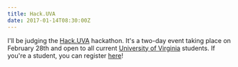 ```yaml
---
title: Hack.UVA
date: 2017-01-14T08:30:00Z
---
```


I'll be judging the [Hack.UVA](http://hackuva.io/) hackathon. It's a two-day event taking place on February 28th and open to all current [University of Virginia](http://www.virginia.edu) students. If you're a student, you can register [here](http://goo.gl/IwhBJU)!
